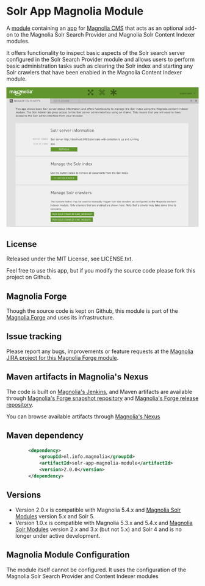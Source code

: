 Solr App Magnolia Module
=======================

A [module](https://documentation.magnolia-cms.com/display/DOCS/Modules) containing an [app](https://documentation.magnolia-cms.com/display/DOCS/Apps) for [Magnolia CMS](http://www.magnolia-cms.com) 
that acts as an optional add-on to the Magnolia Solr Search Provider and Magnolia Solr Content Indexer modules.

It offers functionality to inspect basic aspects of the Solr search server configured in the Solr Search Provider module and allows users to perform basic administration tasks 
such as clearing the Solr index and starting any Solr crawlers that have been enabled in the Magnolia Content Indexer module.

![Solr App Screenshot](https://raw.githubusercontent.com/infonl/solr-app-magnolia-module/master/img/solr-app-screenshot.png?raw=true)

License
-------
Released under the MIT License, see LICENSE.txt. 

Feel free to use this app, but if you modify the source code please fork this project on Github.

Magnolia Forge
--------------
Though the source code is kept on Github, this module is part of the [Magnolia Forge](http://forge.magnolia-cms.com/) and uses its infrastructure.

Issue tracking
--------------
Please report any bugs, improvements or feature requests at the [Magnolia JIRA project for this Magnolia Forge module](https://jira.magnolia-cms.com/projects/SOLRAPP).

Maven artifacts in Magnolia's Nexus
---------------------------------
The code is built on [Magnolia's Jenkins](https://jenkins.magnolia-cms.com/view/Forge/job/forge_solr-app-magnolia-module/), and Maven artifacts are available through [Magnolia's Forge snapshot repository](https://nexus.magnolia-cms.com/content/repositories/magnolia.forge.snapshots/) and [Magnolia's Forge release repository](https://nexus.magnolia-cms.com/content/repositories/magnolia.forge.releases/). 

You can browse available artifacts through [Magnolia's Nexus](http://nexus.magnolia-cms.com/)

Maven dependency
-----------------
```xml
        <dependency>
            <groupId>nl.info.magnolia</groupId>                  
            <artifactId>solr-app-magnolia-module</artifactId>
            <version>2.0.0</version>
        </dependency>
```

Versions
-----------------
* Version 2.0.x is compatible with Magnolia 5.4.x and [Magnolia Solr Modules](https://documentation.magnolia-cms.com/display/DOCS/Solr+module) version 5.x and Solr 5.
* Version 1.0.x is compatible with Magnolia 5.3.x and 5.4.x and [Magnolia Solr Modules](https://documentation.magnolia-cms.com/display/DOCS/Solr+module) version 2.x and 3.x (but not 5.x) and Solr 4 and is no longer under active development.

Magnolia Module Configuration
-----------------
The module itself cannot be configured. It uses the configuration of the Magnolia Solr Search Provider and Content Indexer modules 